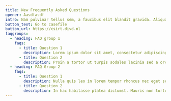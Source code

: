 ```yaml
---
title: New Frequently Asked Questions
opener: Aasdfasdf
intro: Nam pulvinar tellus sem, a faucibus elit blandit gravida. Aliquam vulputate auctor felis et malesuada. Mauris lacinia elit sapien, quis blandit lorem accumsan eu. Quisque vel nisi ac arcu sollicitudin facilisis. Fusce vel lorem a mi lacinia iaculis. Vestibulum tristique tincidunt nisl, id dignissim neque. Nulla eget massa lorem. Quisque efficitur nunc massa, sit amet consectetur turpis luctus ac. Pellentesque venenatis turpis sapien, a pretium lectus molestie in. Curabitur lacinia cursus placerat. Ut mattis sem nunc, vitae sodales enim vehicula eget. Fusce accumsan mattis purus, in semper ligula cursus nec. Donec euismod augue vitae lacinia imperdiet. Pellentesque non felis non neque varius egestas ac sed augue.
button_text: Go to casefile
button_url: https://csirt.divd.nl
faqgroups:
  - heading: FAQ group 1
    faqs:
      - title: Question 1
        description: Lorem ipsum dolor sit amet, consectetur adipiscing elit. Ut accumsan elit elit, nec convallis urna dictum ut. Mauris vulputate massa semper tortor volutpat, at pharetra enim cursus. Etiam nec vulputate mi, vitae pretium dolor. Aenean id euismod magna. Donec lorem lacus, tincidunt eu cursus ut, elementum in nibh. Nullam hendrerit, quam sed congue molestie, ex augue hendrerit nibh, vitae tincidunt mi nisi accumsan libero. Integer quis erat id ante mattis lobortis. Nam sed sapien et neque malesuada tincidunt in varius massa.
      - title: Question 2
        description: Proin a tortor ut turpis sodales lacinia sed a orci. Vivamus facilisis erat tortor, porta lobortis ligula egestas sed. Curabitur id commodo ipsum, sed feugiat nulla. Nulla quis feugiat urna. Suspendisse eget consequat turpis. Morbi commodo dui sed turpis hendrerit, eget lacinia nisi vestibulum. Nam auctor sem et nunc ornare, nec ultrices odio tristique. Cras ut luctus turpis, nec aliquet urna. Ut porttitor vitae ex gravida euismod. Duis ultrices ultrices velit, varius dapibus libero lacinia in. Pellentesque porta faucibus turpis. Donec egestas commodo nunc ut sollicitudin. Pellentesque quis iaculis magna. Sed fringilla ac velit nec lobortis. Etiam iaculis tortor quis lobortis lacinia.
  - heading: FAQ Group 2
    faqs:
      - title: Question 1
        description: Nulla quis leo in lorem tempor rhoncus nec eget sem. Morbi nec diam ullamcorper, lobortis magna quis, viverra dui. Nullam facilisis accumsan lorem in convallis. Quisque semper consequat metus eu eleifend. Vestibulum in elit quis quam convallis efficitur ut et enim. Nunc imperdiet ac velit vitae feugiat. Vivamus laoreet aliquam ullamcorper. Fusce lorem velit, consectetur id cursus ac, tristique eu risus. Etiam sed mollis est, non pellentesque erat.
      - title: Question 2
        description: In hac habitasse platea dictumst. Mauris non tortor blandit, convallis erat id, rutrum risus. Praesent maximus facilisis nisi, eu bibendum ex bibendum non. Aliquam eget libero erat. Phasellus lorem purus, commodo vitae nunc eget, eleifend ultricies sem. Ut pulvinar tortor at lorem blandit tempus. Suspendisse ultricies laoreet aliquet. Aenean eleifend, nulla quis rutrum vehicula, lectus nisl ultricies elit, sit amet efficitur ante velit et dolor.
---
```


